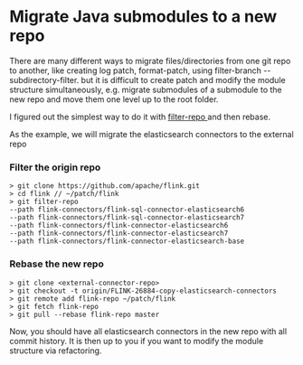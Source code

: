 # Migrate Java submodules to a new repo

There are many different ways to migrate files/directories from one git repo to another, like creating log patch, format-patch, using filter-branch --subdirectory-filter. but it is difficult to create patch and modify the module structure simultaneously, e.g. migrate submodules of a submodule to the new repo and move them one level up to the root folder.

I figured out the simplest way to do it with [filter-repo ](https://github.com/newren/git-filter-repo)and then rebase.

As the example, we will migrate the elasticsearch connectors to the external repo

### **Filter the origin repo**

```
> git clone https://github.com/apache/flink.git
> cd flink // ~/patch/flink
> git filter-repo 
--path flink-connectors/flink-sql-connector-elasticsearch6 
--path flink-connectors/flink-sql-connector-elasticsearch7 
--path flink-connectors/flink-connector-elasticsearch6 
--path flink-connectors/flink-connector-elasticsearch7 
--path flink-connectors/flink-connector-elasticsearch-base
```

### Rebase the new repo

```
> git clone <external-connector-repo>
> git checkout -t origin/FLINK-26884-copy-elasticsearch-connectors
> git remote add flink-repo ~/patch/flink
> git fetch flink-repo
> git pull --rebase flink-repo master
```

Now, you should have all elasticsearch connectors in the new repo with all commit history. It is then up to you if you want to modify the module structure via refactoring.
